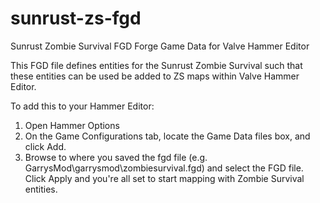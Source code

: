 # sunrust-zs-fgd
Sunrust Zombie Survival FGD
Forge Game Data for Valve Hammer Editor

This FGD file defines entities for the Sunrust Zombie Survival such that these entities can be used be added to ZS maps within Valve Hammer Editor.

To add this to your Hammer Editor:
1. Open Hammer Options
2. On the Game Configurations tab, locate the Game Data files box, and click Add.
3. Browse to where you saved the fgd file (e.g. GarrysMod\garrysmod\zombiesurvival.fgd) and select the FGD file. Click Apply and you're all set to start mapping with Zombie Survival entities.
